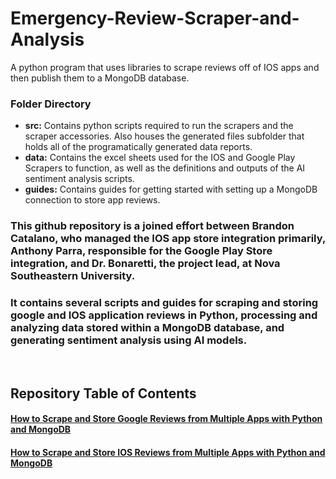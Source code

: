 # Emergency-Review-Scraper-and-Analysis
A python program that uses libraries to scrape reviews off of IOS apps and then publish them to a MongoDB database.
&nbsp;
&nbsp;
&nbsp;
&nbsp;
### Folder Directory
- **src:** Contains python scripts required to run the scrapers and the scraper accessories. Also houses the generated files subfolder that holds all of the programatically generated data reports.
- **data:** Contains the excel sheets used for the IOS and Google Play Scrapers to function, as well as the definitions and outputs of the AI sentiment analysis scripts.
- **guides:** Contains guides for getting started with setting up a MongoDB connection to store app reviews.

### This github repository is a joined effort between Brandon Catalano, who managed the IOS app store integration primarily, Anthony Parra, responsible for the Google Play Store integration, and Dr. Bonaretti, the project lead, at Nova Southeastern University.
### It contains several scripts and guides for scraping and storing google and IOS application reviews in Python, processing and analyzing data stored within a MongoDB database, and generating sentiment analysis using AI models.   
&nbsp; 

## Repository Table of Contents 
#### [How to Scrape and Store Google Reviews from Multiple Apps with Python and MongoDB](https://github.com/brandjtc/Emergency-Review-Scraper-and-Analysis/blob/main/guide/ios_scraper_guide.md)
#### [How to Scrape and Store IOS Reviews from Multiple Apps with Python and MongoDB]()

